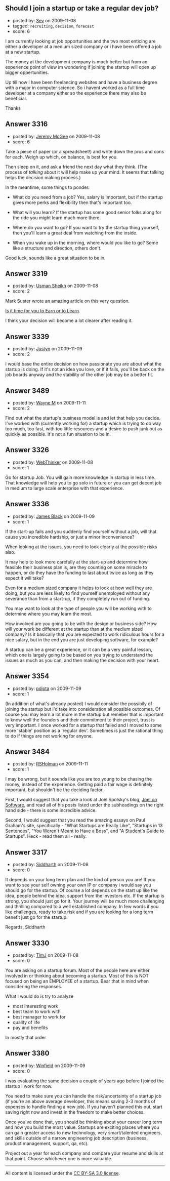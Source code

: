 ## Should I join a startup or take a regular dev job?

- posted by: [Sev](https://stackexchange.com/users/-1/1384-sev) on 2009-11-08
- tagged: `recruiting`, `decision`, `forecast`
- score: 6

I am currently looking at job opportunities and the two most enticing are either a developer at a medium sized company or i have been offered a job at a new startup.

The money at the development company is much better but from an experience point of view im wondering if joining the startup will open up bigger oppertunities.

Up till now i have been freelancing websites and have a business degree with a major in computer science. So i havent worked as a full time developer at a company either so the experience there may also be beneficial.

Thanks


## Answer 3316

- posted by: [Jeremy McGee](https://stackexchange.com/users/-1/1152-jeremy-mcgee) on 2009-11-08
- score: 6

Take a piece of paper (or a spreadsheet!) and write down the pros and cons for each. Weigh up which, on balance, is best for you.

Then sleep on it, and ask a friend the next day what they think. (The process of *talking* about it will help make up your mind. It seems that talking helps the decision making process.)

In the meantime, some things to ponder:

- What do you need from a job? Yes, salary is important, but if the startup gives more perks and flexibility then that's important too.

- What will you learn? If the startup has some good senior folks along for the ride you might learn much more there. 

- Where do you want to go? If you want to try the startup thing yourself, then you'll learn a great deal from watching from the inside. 

- When you wake up in the morning, where would you like to go? Some like a structure and direction, others don't. 

Good luck, sounds like a great situation to be in.




## Answer 3319

- posted by: [Usman Sheikh](https://stackexchange.com/users/-1/392-usman-sheikh) on 2009-11-08
- score: 2

<p>Mark Suster wrote an amazing article on this very question. </p>

<p><a href="http://www.bothsidesofthetable.com/2009/11/04/is-it-time-for-you-to-earn-or-to-learn/" rel="nofollow">Is it time for you to Earn or to Learn</a>.</p>

<p>I think your decision will become a lot clearer after reading it. </p>



## Answer 3339

- posted by: [Justyn](https://stackexchange.com/users/-1/605-justyn) on 2009-11-09
- score: 2

I would base the entire decision on how passionate you are about what the startup is doing. If it's not an idea you love, or if it fails, you'll be back on the job boards anyway and the stability of the other job may be a better fit.


## Answer 3489

- posted by: [Wayne M](https://stackexchange.com/users/-1/1455-wayne-m) on 2009-11-11
- score: 2

Find out what the startup's business model is and let that help you decide.  I've worked with (currently working for) a startup which is trying to do way too much, too fast, with too little resources and  a desire to push junk out as quickly as possible.  It's not a fun situation to be in.


## Answer 3326

- posted by: [WebThinker](https://stackexchange.com/users/-1/506-webthinker) on 2009-11-08
- score: 1

Go for startup Job.  You will gain more knowledge in startup in less time. That knowledge will help you to go solo in future or you can get decent job in medium to large scale enterprise with that experience. 



## Answer 3336

- posted by: [James Black](https://stackexchange.com/users/-1/1074-james-black) on 2009-11-09
- score: 1

If the start-up fails and you suddenly find yourself without a job, will that cause you incredible hardship, or just a minor inconvenience?

When looking at the issues, you need to look clearly at the possible risks also.

It may help to look more carefully at the start-up and determine how feasible their business plan is, are they counting on some miracle to happen, or do they have the funding to last about twice as long as they expect it will take?

Even for a medium sized company it helps to look at how well they are doing, but you are less likely to find yourself unemployed without any severance than from a start-up, if they completely run out of funding.

You may want to look at the type of people you will be working with to determine where you may learn the most.

How involved are you going to be with the design or business side?  How will your work be different at the startup than at the medium sized company?  Is it basically that you are expected to work ridiculous hours for a nice salary, but in the end you are just developing software, for example?

A startup can be a great experience, or it can be a very painful lesson, which one is largely going to be based on you trying to understand the issues as much as you can, and then making the decision with your heart.


## Answer 3354

- posted by: [pdjota](https://stackexchange.com/users/-1/1355-pdjota) on 2009-11-09
- score: 1

(In addition of what's already posted) I would consider the possibily of joining the startup but I'd take into consideration all possible outcomes. Of course you may learn a lot more in the startup but remeber that is important to know well the founders and their commitment to their project, trust is very important.
I once worked for a startup that failed and I moved to some more 'stable' position as a 'regular dev'. Sometimes is just the rational thing to do if things are not working for anyone.


## Answer 3484

- posted by: [RSHolman](https://stackexchange.com/users/-1/1462-rsholman) on 2009-11-11
- score: 1

<p>I may be wrong, but it sounds like you are too young to be chasing the money, instead of the experience.  Getting paid a fair wage is definitely important, but shouldn't be the deciding factor.</p>

<p>First, I would suggest that you take a look at Joel Spolsky's blog, <a href="http://www.joelonsoftware.com" rel="nofollow">Joel on Software</a>,  and read all of his posts listed under the subheadings on the right hand side - there is some incredible advice.</p>

<p>Second, I would suggest that you read the amazing essays on Paul Graham's site, specifically - "What Startups are Really Like", "Startups in 13 Sentences", "You Weren't Meant to Have a Boss", and "A Student's Guide to Startups".  Heck - read them all - really.</p>



## Answer 3317

- posted by: [Siddharth](https://stackexchange.com/users/-1/969-siddharth) on 2009-11-08
- score: 0

It depends on your long term plan and the kind of person you are! If you want to see your self owning your own IP or company i would say you should go for the startup. Of course a lot depends on the start up like the idea, people behind the idea, support from the investors etc. If the startup is strong, you should just go for it. Your journey will be much more challenging and thrilling compared to a well established company. In few words if you like challenges, ready to take risk and if you are looking for a long term benefit just go for the startup.

Regards,
Siddharth 


## Answer 3330

- posted by: [TimJ](https://stackexchange.com/users/-1/1172-timj) on 2009-11-08
- score: 0

You are asking on a startup forum.  Most of the people here are either involved in or thinking about becoming a startup.  Most of this is NOT focused on being an EMPLOYEE of a startup.  Bear that in mind when considering the responses.

What I would do is try to analyze

- most interesting work
- best team to work with
- best manager to work for
- quality of life
- pay and benefits

In mostly that order




## Answer 3380

- posted by: [Winfield](https://stackexchange.com/users/-1/1020-winfield) on 2009-11-09
- score: 0

I was evaluating the same decision a couple of years ago before I joined the startup I work for now.  

You need to make sure you can handle the risk/uncertainty of a startup job (if you're an above average developer, this means saving 2-3 months of expenses to handle finding a new job).  If you haven't planned this out, start saving right now and invest in the freedom to make better choices.

Once you've done that, you should be thinking about your career long term and how you build the most value.  Startups are exciting places where you can gain greater access to new technology, very smart/talented engineers, and skills outside of a narrow engineering job description (business, product management, support, qa, etc).   

Project out a year for each company and compare your resume and skills at that point.  Choose whichever one is more valuable.



---

All content is licensed under the [CC BY-SA 3.0 license](https://creativecommons.org/licenses/by-sa/3.0/).
